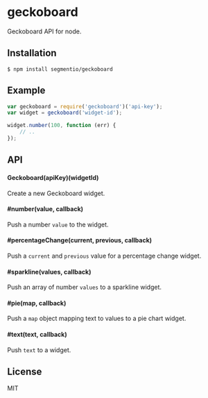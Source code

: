 
# geckoboard

  Geckoboard API for node.

## Installation

    $ npm install segmentio/geckoboard

## Example

```js
var geckoboard = require('geckoboard')('api-key');
var widget = geckoboard('widget-id');

widget.number(100, function (err) {
    // ..
});
```

## API

#### Geckoboard(apiKey)(widgetId)

  Create a new Geckoboard widget.

#### #number(value, callback)

  Push a number `value` to the widget.

#### #percentageChange(current, previous, callback)

  Push a `current` and `previous` value for a percentage change widget.

#### #sparkline(values, callback)

  Push an array of number `values` to a sparkline widget.

#### #pie(map, callback)

  Push a `map` object mapping text to values to a pie chart widget.

#### #text(text, callback)

  Push `text` to a widget.

## License

MIT